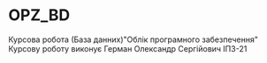 # OPZ_BD
Курсова робота (База данних)"Облік програмного забезпечення"
Курсову роботу виконує Герман Олександр Сергійович ІПЗ-21
